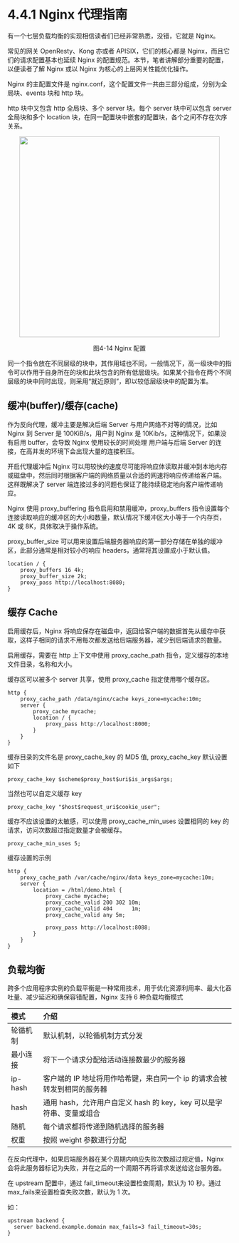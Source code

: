 # 4.4.1 Nginx 代理指南

有一个七层负载均衡的实现相信读者们已经非常熟悉，没错，它就是 Nginx。

常见的网关 OpenResty、Kong 亦或者 APISIX，它们的核心都是 Nginx，而且它们的请求配置基本也延续 Nginx 的配置规范。本节，笔者讲解部分重要的配置，以便读者了解 Nginx 或以 Nginx 为核心的上层网关性能优化操作。


Nginx 的主配置文件是 nginx.conf，这个配置文件一共由三部分组成，分别为全局块、events 块和 http 块。

http 块中又包含 http 全局块、多个 server 块。每个 server 块中可以包含 server 全局块和多个 location 块，在同一配置块中嵌套的配置块，各个之间不存在次序关系。

<div  align="center">
	<img src="../assets/nginx-conf.png" width = "450"  align=center />
    <p>图4-14 Nginx 配置</p>
</div>

同一个指令放在不同层级的块中，其作用域也不同，一般情况下，高一级块中的指令可以作用于自身所在的块和此块包含的所有低层级块。如果某个指令在两个不同层级的块中同时出现，则采用“就近原则”，即以较低层级块中的配置为准。

## 缓冲(buffer)/缓存(cache)

作为反向代理，缓冲主要是解决后端 Server 与用户网络不对等的情况，比如 Nginx 到 Server 是 100KiB/s，用户到 Nginx 是 10Kib/s，这种情况下，如果没有启用 buffer，会导致 Nginx 使用较长的时间处理 用户端与后端 Server 的连接，在高并发的环境下会出现大量的连接积压。

开启代理缓冲后 Nginx 可以用较快的速度尽可能将响应体读取并缓冲到本地内存或磁盘中，然后同时根据客户端的网络质量以合适的网速将响应传递给客户端。
这样既解决了 server 端连接过多的问题也保证了能持续稳定地向客户端传递响应。


Nginx 使用 proxy_buffering 指令启用和禁用缓冲，proxy_buffers 指令设置每个连接读取响应的缓冲区的大小和数量，默认情况下缓冲区大小等于一个内存页，4K 或 8K，具体取决于操作系统。

proxy_buffer_size 可以用来设置后端服务器响应的第一部分存储在单独的缓冲区，此部分通常是相对较小的响应 headers，通常将其设置成小于默认值。

```plain
location / {
    proxy_buffers 16 4k;
    proxy_buffer_size 2k;
    proxy_pass http://localhost:8080;
}
```
## 缓存 Cache

启用缓存后，Nginx 将响应保存在磁盘中，返回给客户端的数据首先从缓存中获取，这样子相同的请求不用每次都发送给后端服务器，减少到后端请求的数量。

启用缓存，需要在 http 上下文中使用 proxy_cache_path 指令，定义缓存的本地文件目录，名称和大小。

缓存区可以被多个 server 共享，使用 proxy_cache 指定使用哪个缓存区。
```plain
http {
    proxy_cache_path /data/nginx/cache keys_zone=mycache:10m;
    server {
        proxy_cache mycache;
        location / {
            proxy_pass http://localhost:8000;
        }
    }
}
```

缓存目录的文件名是 proxy_cache_key 的 MD5 值, proxy_cache_key 默认设置如下

```plain
proxy_cache_key $scheme$proxy_host$uri$is_args$args;
```

当然也可以自定义缓存 key
```plain
proxy_cache_key "$host$request_uri$cookie_user";
```

缓存不应该设置的太敏感，可以使用 proxy_cache_min_uses 设置相同的 key 的请求，访问次数超过指定数量才会被缓存。
```plain
proxy_cache_min_uses 5;
```

缓存设置的示例

```plain
http {
	proxy_cache_path /var/cache/nginx/data keys_zone=mycache:10m;
	server {
 		location = /html/demo.html {
	        proxy_cache mycache;
	        proxy_cache_valid 200 302 10m;
	        proxy_cache_valid 404      1m;
	        proxy_cache_valid any 5m;

	        proxy_pass http://localhost:8088;  
    	}
 	}
}
```

## 负载均衡

跨多个应用程序实例的负载平衡是一种常用技术，用于优化资源利用率、最大化吞吐量、减少延迟和确保容错配置，Nginx 支持 6 种负载均衡模式

|模式|介绍|
|:--|:--|
|轮循机制|默认机制，以轮循机制方式分发|
|最小连接|将下一个请求分配给活动连接数最少的服务器|
|ip-hash |客户端的 IP 地址将用作哈希键，来自同一个 ip 的请求会被转发到相同的服务器|
|hash|通用 hash，允许用户自定义 hash 的 key，key 可以是字符串、变量或组合|
|随机‎‎|每个请求都将传递到随机选择的服务器|
|权重|按照 weight 参数进行分配 |

在反向代理中，如果后端服务器在某个周期内响应失败次数超过规定值，Nginx 会将此服务器标记为失败，并在之后的一个周期不再将请求发送给这台服务器。

在 upstream 配置中，通过 fail_timeout‎‎来设置检查周期，默认为 10 秒。通过 max_fails‎来设置检查失败次数，默认为 1 次。‎

如：
```plain
upstream backend {
  server backend.example.domain max_fails=3 fail_timeout=30s; 
} 
```
